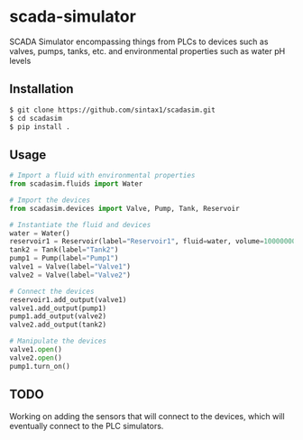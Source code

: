 # scada-simulator
SCADA Simulator encompassing things from PLCs to devices such as valves, pumps, tanks, etc. and environmental properties such as water pH levels

## Installation
```bash
$ git clone https://github.com/sintax1/scadasim.git
$ cd scadasim
$ pip install .
```

## Usage
```python
# Import a fluid with environmental properties
from scadasim.fluids import Water

# Import the devices
from scadasim.devices import Valve, Pump, Tank, Reservoir

# Instantiate the fluid and devices
water = Water()
reservoir1 = Reservoir(label="Reservoir1", fluid=water, volume=100000000)
tank2 = Tank(label="Tank2")
pump1 = Pump(label="Pump1")
valve1 = Valve(label="Valve1")
valve2 = Valve(label="Valve2")

# Connect the devices
reservoir1.add_output(valve1)
valve1.add_output(pump1)
pump1.add_output(valve2)
valve2.add_output(tank2)

# Manipulate the devices
valve1.open()
valve2.open()
pump1.turn_on()
```

## TODO
Working on adding the sensors that will connect to the devices, which will eventually connect to the PLC simulators.
